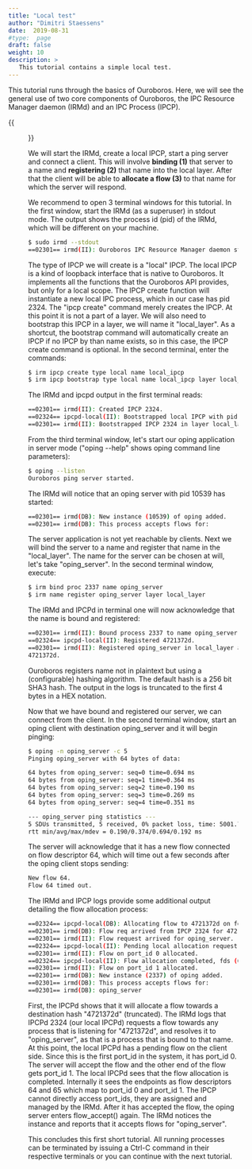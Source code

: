 ```yaml
---
title: "Local test"
author: "Dimitri Staessens"
date:  2019-08-31
#type:  page
draft: false
weight: 10
description: >
   This tutorial contains a simple local test.
---
```


This tutorial runs through the basics of Ouroboros. Here, we will see
the general use of two core components of Ouroboros, the IPC Resource
Manager daemon (IRMd) and an IPC Process (IPCP).

{{<figure width="50%" src="/docs/tutorials/ouroboros_tut1_overview.png">}}


We will start the IRMd, create a local IPCP, start a ping server and
connect a client. This will involve **binding (1)** that server to a
name and **registering (2)** that name into the local layer. After that
the client will be able to **allocate a flow (3)** to that name for
which the server will respond.

We recommend to open 3 terminal windows for this tutorial. In the first
window, start the IRMd (as a superuser) in stdout mode. The output shows
the process id (pid) of the IRMd, which will be different on your
machine.

```bash
$ sudo irmd --stdout
==02301== irmd(II): Ouroboros IPC Resource Manager daemon started\...
```

The type of IPCP we will create is a "local" IPCP. The local IPCP is a
kind of loopback interface that is native to Ouroboros. It implements
all the functions that the Ouroboros API provides, but only for a local
scope. The IPCP create function will instantiate a new local IPC
process, which in our case has pid 2324. The "ipcp create" command
merely creates the IPCP. At this point it is not a part of a layer. We
will also need to bootstrap this IPCP in a layer, we will name it
"local_layer". As a shortcut, the bootstrap command will
automatically create an IPCP if no IPCP by than name exists, so in this
case, the IPCP create command is optional. In the second terminal, enter
the commands:

```bash
$ irm ipcp create type local name local_ipcp
$ irm ipcp bootstrap type local name local_ipcp layer local_layer
```

The IRMd and ipcpd output in the first terminal reads:

```bash
==02301== irmd(II): Created IPCP 2324.
==02324== ipcpd-local(II): Bootstrapped local IPCP with pid 2324.
==02301== irmd(II): Bootstrapped IPCP 2324 in layer local_layer.
```

From the third terminal window, let's start our oping application in
server mode ("oping --help" shows oping command line parameters):

```bash
$ oping --listen
Ouroboros ping server started.
```

The IRMd will notice that an oping server with pid 10539 has started:

```bash
==02301== irmd(DB): New instance (10539) of oping added.
==02301== irmd(DB): This process accepts flows for:
```

The server application is not yet reachable by clients. Next we will
bind the server to a name and register that name in the
"local_layer". The name for the server can be chosen at will, let's
take "oping_server". In the second terminal window, execute:

```bash
$ irm bind proc 2337 name oping_server
$ irm name register oping_server layer local_layer
```

The IRMd and IPCPd in terminal one will now acknowledge that the name is
bound and registered:

```bash
==02301== irmd(II): Bound process 2337 to name oping_server.
==02324== ipcpd-local(II): Registered 4721372d.
==02301== irmd(II): Registered oping_server in local_layer as
4721372d.
```

Ouroboros registers name not in plaintext but using a (configurable)
hashing algorithm. The default hash is a 256 bit SHA3 hash. The output
in the logs is truncated to the first 4 bytes in a HEX notation.

Now that we have bound and registered our server, we can connect from
the client. In the second terminal window, start an oping client with
destination oping_server and it will begin pinging:

```bash
$ oping -n oping_server -c 5
Pinging oping_server with 64 bytes of data:

64 bytes from oping_server: seq=0 time=0.694 ms
64 bytes from oping_server: seq=1 time=0.364 ms
64 bytes from oping_server: seq=2 time=0.190 ms
64 bytes from oping_server: seq=3 time=0.269 ms
64 bytes from oping_server: seq=4 time=0.351 ms

--- oping_server ping statistics ---
5 SDUs transmitted, 5 received, 0% packet loss, time: 5001.744 ms
rtt min/avg/max/mdev = 0.190/0.374/0.694/0.192 ms
```

The server will acknowledge that it has a new flow connected on flow
descriptor 64, which will time out a few seconds after the oping client
stops sending:

```bash
New flow 64.
Flow 64 timed out.
```

The IRMd and IPCP logs provide some additional output detailing the flow
allocation process:

```bash
==02324== ipcpd-local(DB): Allocating flow to 4721372d on fd 64.
==02301== irmd(DB): Flow req arrived from IPCP 2324 for 4721372d.
==02301== irmd(II): Flow request arrived for oping_server.
==02324== ipcpd-local(II): Pending local allocation request on fd 64.
==02301== irmd(II): Flow on port_id 0 allocated.
==02324== ipcpd-local(II): Flow allocation completed, fds (64, 65).
==02301== irmd(II): Flow on port_id 1 allocated.
==02301== irmd(DB): New instance (2337) of oping added.
==02301== irmd(DB): This process accepts flows for:
==02301== irmd(DB): oping_server
```

First, the IPCPd shows that it will allocate a flow towards a
destination hash "4721372d" (truncated). The IRMd logs that IPCPd 2324
(our local IPCPd) requests a flow towards any process that is listening
for "4721372d", and resolves it to "oping_server", as that is a
process that is bound to that name. At this point, the local IPCPd has a
pending flow on the client side. Since this is the first port_id in the
system, it has port_id 0. The server will accept the flow and the other
end of the flow gets port_id 1. The local IPCPd sees that the flow
allocation is completed. Internally it sees the endpoints as flow
descriptors 64 and 65 which map to port_id 0 and port_id 1. The IPCP
cannot directly access port_ids, they are assigned and managed by the
IRMd. After it has accepted the flow, the oping server enters
flow_accept() again. The IRMd notices the instance and reports that it
accepts flows for "oping_server".

This concludes this first short tutorial. All running processes can be
terminated by issuing a Ctrl-C command in their respective terminals or
you can continue with the next tutorial.
